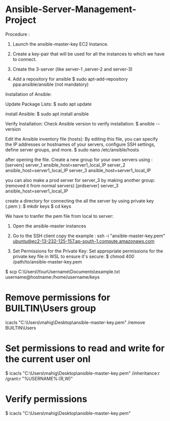 # Ansible-Server-Management-Project

Procedure :

1. Launch the ansible-master-key EC2 Instance.
2. Create a key-pair that will be used for all the instances to which we have to connect.
3. Create the 3-server (like server-1 ,server-2 and server-3)

4. Add a repository for ansible
$ sudo apt-add-repository ppa:ansible/ansible (not mandatory)

Installation of Ansible:

Update Package Lists:
$ sudo apt update

install Ansible:
$ sudo apt install ansible

Verify Installation:
Check Ansible version to verify installation:
$ ansible --version

Edit the Ansible inventory file (hosts):
By editing this file, you can specify the IP addresses or hostnames of your servers, configure SSH settings, define server groups, and more. 
$ sudo nano /etc/ansible/hosts

after opening the file.
Create a new group for your own servers using :
[servers]
server_1 ansible_host=server1_local_IP
server_2 ansible_host=server1_local_IP
server_3 ansible_host=server1_local_IP

you can also make a prod server for server_3 by making another group:(removed it from normal servers)
[prdserver]
server_3 ansible_host=server1_local_IP

create a directory for connecting the all the server by using private key (.pem ):
$ mkdir keys
$ cd keys

We have to tranfer the pem file from local to server:
1. Open the ansible-master instances
2. Go to the SSH client copy the example :
    ssh -i "ansible-master-key.pem" ubuntu@ec2-13-232-125-157.ap-south-1.compute.amazonaws.com

3. Set Permissions for the Private Key:
Set appropriate permissions for the private key file in WSL to ensure it's secure:
$ chmod 400 /path/to/ansible-master-key.pem

$ scp C:\Users\YourUsername\Documents\example.txt username@hostname:/home/username/keys

# Remove permissions for BUILTIN\Users group
icacls "C:\Users\mahig\Desktop\ansible-master-key.pem" /remove BUILTIN\Users

# Set permissions to read and write for the current user onl
$ icacls "C:\Users\mahig\Desktop\ansible-master-key.pem" /inheritance:r /grant:r "%USERNAME%:(R,W)"

# Verify permissions
$ icacls "C:\Users\mahig\Desktop\ansible-master-key.pem"











